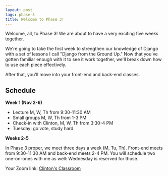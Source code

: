```yaml
---
layout: post
tags: phase-3
title: Welcome to Phase 3!
---
```


Welcome, all, to Phase 3! We are about to have a very exciting five weeks together.

We're going to take the first week to strengthen our knowledge of Django with a set of lessons I call "Django from the Ground Up." Now that you've gotten familiar enough with it to see it work together, we'll break down how to use each piece effectively.

After that, you'll move into your front-end and back-end classes.

## Schedule

**Week 1 (Nov 2-6)**

- Lecture M, W, Th from 9:30-11:30 AM
- Small groups M, W, Th from 1-3 PM
- Check-in with Clinton, M, W, Th from 3:30-4 PM
- Tuesday: go vote, study hard

**Weeks 2-5**

In Phase 3 proper, we meet three days a week (M, Tu, Th). Front-end meets from 9:30-11:30 AM and back-end meets 2-4 PM. You will schedule two one-on-ones with me as well: Wednesday is reserved for those.

Your Zoom link: [Clinton's Classroom](https://us02web.zoom.us/j/89773940080?pwd=U0tmaGloZTNQWE1icVJkbUg5cWZQQT09)
